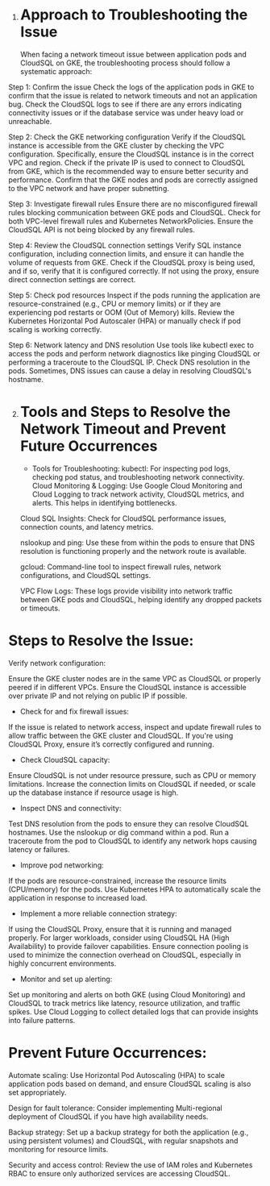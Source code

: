 1. # Approach to Troubleshooting the Issue
   When facing a network timeout issue between application pods and CloudSQL on GKE, the troubleshooting process should follow a systematic approach:

Step 1: Confirm the issue
Check the logs of the application pods in GKE to confirm that the issue is related to network timeouts and not an application bug.
Check the CloudSQL logs to see if there are any errors indicating connectivity issues or if the database service was under heavy load or unreachable.

Step 2: Check the GKE networking configuration
Verify if the CloudSQL instance is accessible from the GKE cluster by checking the VPC configuration. Specifically, ensure the CloudSQL instance is in the correct VPC and region.
Check if the private IP is used to connect to CloudSQL from GKE, which is the recommended way to ensure better security and performance.
Confirm that the GKE nodes and pods are correctly assigned to the VPC network and have proper subnetting.

Step 3: Investigate firewall rules
Ensure there are no misconfigured firewall rules blocking communication between GKE pods and CloudSQL. Check for both VPC-level firewall rules and Kubernetes NetworkPolicies.
Ensure the CloudSQL API is not being blocked by any firewall rules.

Step 4: Review the CloudSQL connection settings
Verify SQL instance configuration, including connection limits, and ensure it can handle the volume of requests from GKE.
Check if the CloudSQL proxy is being used, and if so, verify that it is configured correctly. If not using the proxy, ensure direct connection settings are correct.

Step 5: Check pod resources
Inspect if the pods running the application are resource-constrained (e.g., CPU or memory limits) or if they are experiencing pod restarts or OOM (Out of Memory) kills.
Review the Kubernetes Horizontal Pod Autoscaler (HPA) or manually check if pod scaling is working correctly.

Step 6: Network latency and DNS resolution
Use tools like kubectl exec to access the pods and perform network diagnostics like pinging CloudSQL or performing a traceroute to the CloudSQL IP.
Check DNS resolution in the pods. Sometimes, DNS issues can cause a delay in resolving CloudSQL's hostname.

2. # Tools and Steps to Resolve the Network Timeout and Prevent Future Occurrences

   - Tools for Troubleshooting:
     kubectl: For inspecting pod logs, checking pod status, and troubleshooting network connectivity.
     Cloud Monitoring & Logging: Use Google Cloud Monitoring and Cloud Logging to track network activity, CloudSQL metrics, and alerts. This helps in identifying bottlenecks.

   Cloud SQL Insights: Check for CloudSQL performance issues, connection counts, and latency metrics.

   nslookup and ping: Use these from within the pods to ensure that DNS resolution is functioning properly and the network route is available.

   gcloud: Command-line tool to inspect firewall rules, network configurations, and CloudSQL settings.

   VPC Flow Logs: These logs provide visibility into network traffic between GKE pods and CloudSQL, helping identify any dropped packets or timeouts.

# Steps to Resolve the Issue:

Verify network configuration:

Ensure the GKE cluster nodes are in the same VPC as CloudSQL or properly peered if in different VPCs.
Ensure the CloudSQL instance is accessible over private IP and not relying on public IP if possible.

- Check for and fix firewall issues:

If the issue is related to network access, inspect and update firewall rules to allow traffic between the GKE cluster and CloudSQL.
If you're using CloudSQL Proxy, ensure it’s correctly configured and running.

- Check CloudSQL capacity:

Ensure CloudSQL is not under resource pressure, such as CPU or memory limitations.
Increase the connection limits on CloudSQL if needed, or scale up the database instance if resource usage is high.

- Inspect DNS and connectivity:

Test DNS resolution from the pods to ensure they can resolve CloudSQL hostnames. Use the nslookup or dig command within a pod.
Run a traceroute from the pod to CloudSQL to identify any network hops causing latency or failures.

- Improve pod networking:

If the pods are resource-constrained, increase the resource limits (CPU/memory) for the pods.
Use Kubernetes HPA to automatically scale the application in response to increased load.

- Implement a more reliable connection strategy:

If using the CloudSQL Proxy, ensure that it is running and managed properly. For larger workloads, consider using CloudSQL HA (High Availability) to provide failover capabilities.
Ensure connection pooling is used to minimize the connection overhead on CloudSQL, especially in highly concurrent environments.

- Monitor and set up alerting:

Set up monitoring and alerts on both GKE (using Cloud Monitoring) and CloudSQL to track metrics like latency, resource utilization, and traffic spikes.
Use Cloud Logging to collect detailed logs that can provide insights into failure patterns.

# Prevent Future Occurrences:

Automate scaling: Use Horizontal Pod Autoscaling (HPA) to scale application pods based on demand, and ensure CloudSQL scaling is also set appropriately.

Design for fault tolerance: Consider implementing Multi-regional deployment of CloudSQL if you have high availability needs.

Backup strategy: Set up a backup strategy for both the application (e.g., using persistent volumes) and CloudSQL, with regular snapshots and monitoring for resource limits.

Security and access control: Review the use of IAM roles and Kubernetes RBAC to ensure only authorized services are accessing CloudSQL.
